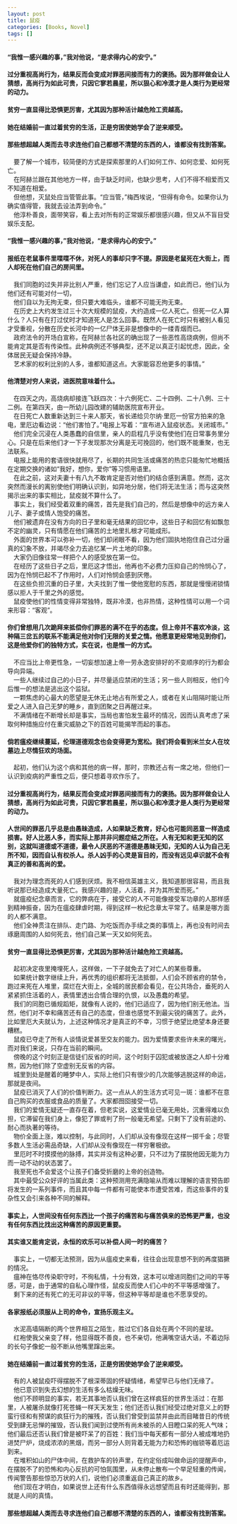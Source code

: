 ```yaml
---
layout: post
title: 鼠疫
categories: [Books, Novel]
tags: []
---
```

#### “我惟一感兴趣的事，”我对他说，“是求得内心的安宁。”               
#### 过分重视高尚行为，结果反而会变成对罪恶间接而有力的褒扬。因为那样做会让人猜想，高尚行为如此可贵，只因它寥若晨星，所以狠心和冷漠才是人类行为更经常的动力。               
#### 贫穷一直显得比恐惧更厉害，尤其因为那种活计越危险工资越高。               
#### 她在结婚前一直过着贫穷的生活，正是穷困使她学会了逆来顺受。               
#### 那些想超越人类而去寻求连他们自己都想不清楚的东西的人，谁都没有找到答案。               
<!-- more -->
&#8195;要了解一个城市，较简便的方式是探索那里的人们如何工作、如何恋爱、如何死亡。               
&#8195;在阿赫兰跟在其他地方一样，由于缺乏时间，也缺少思考，人们不得不相爱而又不知道在相爱。               
&#8195;但他想，灭鼠处应当管管此事。“应当管，”梅西埃说，“但得有命令。如果你认为确实值得管，我就去设法弄到命令。”               
&#8195;他淳朴善良，面带笑容，看上去对所有的正常娱乐都很感兴趣，但又从不盲目受娱乐支配。               
#### “我惟一感兴趣的事，”我对他说，“是求得内心的安宁。”               
#### 报纸在老鼠事件里喋喋不休，对死人的事却只字不提。原因是老鼠死在大街上，而人却死在他们自己的房间里。               
&#8195;我们同胞的过失并非比别人严重，他们忘记了人应当谦虚，如此而已，他们认为他们还有可能对付一切，               
&#8195;他们自以为无拘无束，但只要大难临头，谁都不可能无拘无束。               
&#8195;在历史上大约发生过三十次大规模的鼠疫，大约造成一亿人死亡。但死一亿人算什么？人只有在打过仗时才知道死人是怎么回事。既然人在死亡时只有被别人看见才受重视，分散在历史长河中的一亿尸体无非是想像中的一缕青烟而已。               
&#8195;政府法令的开场白宣称，在阿赫兰各社区的确出现了一些恶性高烧病例，但尚不能肯定其是否有传染性。此种病例还不够典型，还不足以真正引起忧虑，因此，全体居民无疑会保持冷静。               
&#8195;艺术家的权利比别的人多，谁都知道这点。大家能容忍他更多的事情。”               
#### 他清楚对穷人来说，进医院意味着什么。               
&#8195;在四天之内，高烧病却接连飞跃四次：十六例死亡、二十四例、二十八例、三十二例。在第四天，由一所幼儿园改建的辅助医院宣布开业。               
&#8195;在日死亡人数重新达到三十来人那天，省长递给贝尔纳·里厄一份官方拍来的急电，里厄边看边说：“他们害怕了。”电报上写着：“宣布进入鼠疫状态。关闭城市。”               
&#8195;他们完全沉浸在人类愚蠢的自信里，亲人的启程几乎没有使他们在日常事务里分心。只是在后来他们才一下子发现那次分离是无可挽回的，他们既不能重聚，也无法联系。               
&#8195;电报上能用的套语很快就用尽了，长期的共同生活或痛苦的热恋只能匆忙地概括在定期交换的诸如“我好，想你，爱你”等习惯用语里。               
&#8195;在此之前，这对夫妻十有八九不敢肯定是否对他们的结合感到满意。然而，这次突然而漫长的离别使他们明确认识到，如异地分居，他们将无法生活；而与这突然揭示出来的事实相比，鼠疫就不算什么了。               
&#8195;事实上，我们经受着双重的痛苦，首先是我们自己的，然后是想像中的远方亲人儿子、妻子或情人饱受的痛苦。               
&#8195;他们被遗弃在没有方向的日子里和毫无结果的回忆中，这些日子和回忆有如飘忽不定的幽灵，只有情愿在他们痛苦的土地里扎根才可能成形。               
&#8195;外面的世界本可以弥补一切，他们却闭眼不看，因为他们固执地抱住自己过分逼真的幻象不放，并竭尽全力去追忆某一片土地的印象。               
&#8195;大家仍旧像往常一样把个人的感受放在第一位。               
&#8195;在经历了这些日子之后，里厄这才悟出，他再也不必费力压抑自己的怜悯心了，因为在怜悯已起不了作用时，人们对怜悯会感到厌倦。               
&#8195;在这些负担沉重的日子里，大夫找到了惟一使他宽慰的东西，那就是慢慢闭锁情感以拒人于千里之外的感觉。               
&#8195;鼠疫使他们的性情变得非常独特，既非冷漠，也非热情，这种性情可以用一个词来形容：“客观”。               
#### 你们曾想用几次跪拜来抵偿你们罪恶的满不在乎的态度。但上帝并不喜欢冷淡，这种隔三岔五的联系不能满足他对你们无限的关爱之情。他愿意更经常地见到你们，这是他爱你们的独特方式，实在说，也是惟一的方式。               
&#8195;不应当比上帝更性急，一切妄想加速上帝一劳永逸安排好的不变顺序的行为都会导向异端。               
&#8195;一些人继续过自己的小日子，并尽量适应禁闭的生活；另一些人则相反，他们今后惟一的想法是逃出这个监狱。               
&#8195;一颗焦虑的心最大的愿望是无休无止地占有所爱之人，或者在关山阻隔时能让所爱之人进入自己无梦的睡乡，直到团聚之日再醒过来。               
&#8195;不满情绪在不断增长却是事实，当局也害怕发生最坏的情况，因而认真考虑了采取何种措施应付在重灾威胁之下的百姓可能揭竿而起的事态。               
#### 倘若瘟疫继续蔓延，伦理道德观念也会变得更为宽松。我们将会看到米兰女人在坟墓边上尽情狂欢的场面。               
&#8195;起初，他们认为这个病和其他的病一样，那时，宗教还占有一席之地，但他们一认识到疫病的严重性之后，便只想着寻欢作乐了。               
#### 过分重视高尚行为，结果反而会变成对罪恶间接而有力的褒扬。因为那样做会让人猜想，高尚行为如此可贵，只因它寥若晨星，所以狠心和冷漠才是人类行为更经常的动力。               
#### 人世间的罪恶几乎总是由愚昧造成，人如果缺乏教育，好心也可能同恶意一样造成损害。好人比恶人多，而实际上那并非问题症结之所在。人有无知和更无知的区别，这就叫道德或不道德，最令人厌恶的不道德是愚昧无知，无知的人认为自己无所不知，因而自认有权杀人。杀人凶手的心灵是盲目的，而没有远见卓识就不会有真正的善和高尚的爱。               
&#8195;我对为理念而死的人们感到厌烦。我不相信英雄主义，我知道那很容易，而且我听说那已经造成大量死亡。我感兴趣的是，人活着，并为其所爱而死。”               
&#8195;就瘟疫纪念章而言，它的弊病在于，接受它的人不可能像接受军功章的人那样感到精神振奋，因为在瘟疫肆虐时期，得到这样一枚纪念章太平常了。结果是哪方面的人都不满意。               
&#8195;他们全神贯注在排队、走门路、为吃饭而办手续之类的事情上，再也没有时间去琢磨周围的人如何死去，他们自己某一天又如何死去。               
#### 贫穷一直显得比恐惧更厉害，尤其因为那种活计越危险工资越高。               
&#8195;起初决定夜里掩埋死人，这样做，一下子就免去了对亡人的某些尊重。               
&#8195;如果统计数字继续上升，再优秀的组织都将无法抵御，人们会不顾省府的禁令，跑过来死在人堆里，腐烂在大街上，全城的居民都会看见，在公共场合，垂死的人紧紧抓住活着的人，表情里透出合情合理的仇恨，以及愚蠢的希望。               
&#8195;我们的同胞已循规蹈矩，就像有人说的，他们已适应了，因为他们别无他法。当然，他们对不幸和痛苦还有自己的态度，但谁也感觉不到最尖锐的痛苦了。此外，比如里厄大夫就认为，上述这种情况才是真正的不幸，习惯于绝望比绝望本身还要糟糕。               
&#8195;鼠疫已夺走了所有人谈情说爱甚至交友的能力。因为爱情要求些许未来的曙光，而对我们来说，只存在当前的瞬间。               
&#8195;傍晚的这个时刻正是信徒们反省的时间，这个时刻于囚犯或被放逐之人却十分难熬，因为他们除了空虚别无反省的内容。               
&#8195;城里到处是醒着的睡梦中人，实际上他们只有很少的几次能够逃脱这样的命运，那就是夜间。               
&#8195;鼠疫已消灭了人们的价值判断力。这一点从人的生活方式可见一斑：谁都不在意自己购买的衣服或食品的质量了。大家都囫囵接受一切。               
&#8195;我们的爱情无疑还一直存在着，但老实说，这爱情业已毫无用处，沉重得难以负担，它滞留在我们身上，像犯了罪或判了刑一般毫无希望。只剩下了没有前途的、耐心而执著的等待。               
&#8195;物价全面上涨，难以控制，与此同时，人们却从没有像现在这样一掷千金；尽管多数人生活必需品奇缺，人们却从没有像现在一样穷奢极欲。               
&#8195;里厄时不时摸摸他的脉搏，其实并没有这种必要，只不过为了摆脱他因无能为力而一动不动的状态罢了。               
&#8195;我至死也不会爱这个让孩子们备受折磨的上帝的创造物。               
&#8195;其中最受公众好评的当属此类：这种预测用充满隐喻从而难以理解的语言预告即将发生的一系列事件，而且其中每一件都有可能使本市遭受苦难，而这些事件的复杂性又会引来各种不同的解释。               
#### 事实上，人世间没有任何东西比一个孩子的痛苦和与痛苦俱来的恐怖更严重，也没有任何东西比找出这种痛苦的原因更重要。               
#### 其实谁又能肯定说，永恒的欢乐可以补偿人间一时的痛苦？               
&#8195;事实上，一切都无法预测，因为从瘟疫史来看，往往会出现意想不到的再度猖獗的情况。               
&#8195;瘟神在恪尽传染职守时，不徇私情，十分有效，这本可以增进同胞们之间的平等感，可是，由于通常的自私心理作怪，鼠疫反而使人们心中的不平等感增强了。               
&#8195;剩下来的还有死亡的无可非议的平等，但这种平等却是谁也不愿享受的。               
#### 各家报纸必须服从上司的命令，宣扬乐观主义。               
&#8195;水泥高墙隔断的两个世界相互之陌生，胜过它们各自处在两个不同的星球。               
&#8195;红袍使我父亲变了样，他显得既不善良，也不亲切，他满嘴空话大话，不着边际的长句子像蛇一般不断从他嘴里蹿出来。               
#### 她在结婚前一直过着贫穷的生活，正是穷困使她学会了逆来顺受。               
&#8195;有的人被鼠疫吓得摆脱不了根深蒂固的怀疑情绪，希望早已与他们无缘了。               
&#8195;他已意识到失去幻想的生活有多么枯燥无味。               
&#8195;他们不顾明显的事实，若无其事地否认我们曾在这样疯狂的世界生活过：在那里，人被屠杀就像打死苍蝇一样天天发生；他们还否认我们经受过绝对意义上的野蛮行径和有预谋的疯狂行为的摧残，否认我们曾受到监禁并由此而目睹昔日的传统受到肆无忌惮的摧毁，否认我们闻到过使所有尚未被杀的人目瞪口呆的死人气味；他们最后还否认我们曾是被吓呆了的百姓：我们当中每天都有一部分人被成堆地扔进焚尸炉，烧成浓浓的黑烟，而另一部分人则背着无能为力和恐怖的枷锁等着厄运到来。               
&#8195;在堆积如山的尸体中间，在救护车的铃声里，在约定俗成叫做命运的提醒声中，在摆脱不了的恐怖和内心反抗的可怕氛围里，从未停止散布一个举足轻重的传闻，传闻警告那些惊恐万状的人们，说他们必须重返自己真正的故乡。               
&#8195;他们现在才明白，如果说世上还有什么东西值得永远想望而且有时还能得到，那就是人间的真情。               
#### 那些想超越人类而去寻求连他们自己都想不清楚的东西的人，谁都没有找到答案。               
